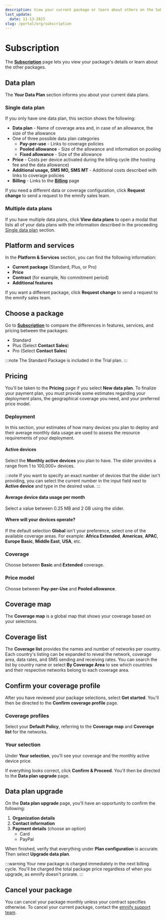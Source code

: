 ```yaml
---
description: View your current package or learn about others on the Subscription page in the emnify Portal
last_update: 
  date: 11-13-2023
slug: /portal/org/subscription
---
```


# Subscription

The [**Subscription**](https://portal.emnify.com/organisation-settings/subscription) page lets you view your package's details or learn about the other packages.

## Data plan

The **Your Data Plan** section informs you about your current data plans.

### Single data plan

If you only have one data plan, this section shows the following:

- **Data plan** - Name of coverage area and, in case of an allowance, the size of the allowance
- One of three possible data plan categories
  - **Pay-per-use** - Links to coverage policies
  - **Pooled allowance** - Size of the allowance and information on pooling
  - **Fixed allowance** - Size of the allowance
- **Price** - Costs per device activated during the billing cycle (the hosting fee and the data allowance)
- **Additional usage, SMS MO, SMS MT** - Additional costs described with links to coverage policies
- **Billing** - Links to the [**Billing**](https://portal.emnify.com/organisation-settings/billing) page

If you need a different data or coverage configuration, click **Request change** to send a request to the emnify sales team.

### Multiple data plans

If you have multiple data plans, click **View data plans** to open a modal that lists all of your data plans with the information described in the proceeding [Single data plan](#single-data-plan) section.

## Platform and services

In the **Platform & Services** section, you can find the following information:

- **Current package** (Standard, Plus, or Pro)
- **Price**
- **Contract** (for example, No commitment period)
- **Additional features**

If you want a different package, click **Request change** to send a request to the emnify sales team.

## Choose a package

Go to [**Subscription**](https://portal.emnify.com/organisation-settings/subscription) to compare the differences in features, services, and pricing between the packages:

- Standard
- Plus (Select **Contact Sales**)
- Pro (Select **Contact Sales**)

:::note
The Standard Package is included in the Trial plan.
:::

## Pricing

You'll be taken to the **Pricing** page if you select **New data plan**.
To finalize your payment plan, you must provide some estimates regarding your deployment plans, the geographical coverage you need, and your preferred price model.

### Deployment

In this section, your estimates of how many devices you plan to deploy and their average monthly data usage are used to assess the resource requirements of your deployment.

#### Active devices

Select the **Monthly active devices** you plan to have.
The slider provides a range from 1 to 100,000+ devices.

:::note
If you want to specify an exact number of devices that the slider isn't providing, you can select the current number in the input field next to **Active device** and type in the desired value.
:::

#### Average device data usage per month

Select a value between 0.25 MB and 2 GB using the slider.

<!-- vale Google.Will = NO -->
#### Where will your devices operate?
<!-- vale Google.Will = YES -->

If the default selection **Global** isn't your preference, select one of the available coverage areas.
For example: **Africa Extended**, **Americas**, **APAC**, **Europe Basic**, **Middle East**, **USA**, etc.

### Coverage

Choose between **Basic** and **Extended** coverage.

### Price model

Choose between **Pay-per-Use** and **Pooled allowance**.

## Coverage map

The **Coverage map** is a global map that shows your coverage based on your selections.

## Coverage list

The **Coverage list** provides the names and number of networks per country.
Each country's listing can be expanded to reveal the network, coverage area, data rates, and SMS sending and receiving rates.
You can search the list by country name or select **By Coverage Area** to see which countries and their respective networks belong to each coverage area.

## Confirm your coverage profile

After you have reviewed your package selections, select **Get started**.
You'll then be directed to the **Confirm coverage profile** page.

### Coverage profiles

Select your **Default Policy**, referring to the **Coverage map** and **Coverage list** for the networks.

### Your selection

Under **Your selection**, you'll see your coverage and the monthly active device price.

If everything looks correct, click **Confirm & Proceed**.
You'll then be directed to the **Data plan upgrade** page.

## Data plan upgrade

On the **Data plan upgrade** page, you'll have an opportunity to confirm the following:

1. **Organization details**
1. **Contact information**
1. **Payment details** (choose an option)
    - Card
    - PayPal

When finished, verify that everything under **Plan configuration** is accurate.
Then select **Upgrade data plan**.

:::warning
Your new package is charged immediately in the next billing cycle.
You'll be charged the total package price regardless of when you upgrade, as emnify doesn't prorate.
:::

## Cancel your package

You can cancel your package monthly unless your contract specifies otherwise.
To cancel your current package, contact the [emnify support team](/support).

